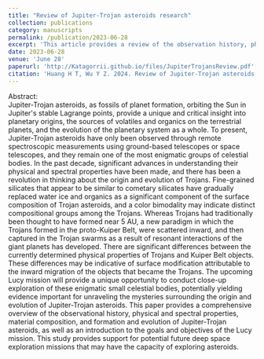 ```yaml
---
title: "Review of Jupiter-Trojan asteroids research"
collection: publications
category: manuscripts
permalink: /publication/2023-06-28
excerpt: 'This article provides a review of the observation history, physical properties, spectral properties, material composition, formation, and evolution of Jupiter Trojan asteroids, which will support China's future deep space exploration missions'
date: 2023-06-28
venue: 'June 28'
paperurl: 'http://Katagorrii.github.io/files/JupiterTrojansReview.pdf'
citation: 'Huang H T, Wu Y Z. 2024. Review of Jupiter-Trojan asteroids research. Reviews of Geophysics and Planetary Physics, 55(2): 175-183 (in Chinese).'
---
```


Abstract:   
Jupiter-Trojan asteroids, as fossils of planet formation, orbiting the Sun in Jupiter's stable Lagrange points, provide a unique and critical insight into planetary origins, the sources of volatiles and organics on the terrestrial planets, and the evolution of the planetary system as a whole. To present, Jupiter-Trojan asteroids have only been observed through remote spectroscopic measurements using ground-based telescopes or space telescopes, and they remain one of the most enigmatic groups of celestial bodies. In the past decade, significant advances in understanding their physical and spectral properties have been made, and there has been a revolution in thinking about the origin and evolution of Trojans. Fine-grained silicates that appear to be similar to cometary silicates have gradually replaced water ice and organics as a significant component of the surface composition of Trojan asteroids, and a color bimodality may indicate distinct compositional groups among the Trojans. Whereas Trojans had traditionally been thought to have formed near 5 AU, a new paradigm in which the Trojans formed in the proto-Kuiper Belt, were scattered inward, and then captured in the Trojan swarms as a result of resonant interactions of the giant planets has developed. There are significant differences between the currently determined physical properties of Trojans and Kuiper Belt objects. These differences may be indicative of surface modification attributable to the inward migration of the objects that became the Trojans. The upcoming Lucy mission will provide a unique opportunity to conduct close-up exploration of these enigmatic small celestial bodies, potentially yielding evidence important for unraveling the mysteries surrounding the origin and evolution of Jupiter-Trojan asteroids. This paper provides a comprehensive overview of the observational history, physical and spectral properties, material composition, and formation and evolution of Jupiter-Trojan asteroids, as well as an introduction to the goals and objectives of the Lucy mission. This study provides support for potential future deep space exploration missions that may have the capacity of exploring asteroids.

